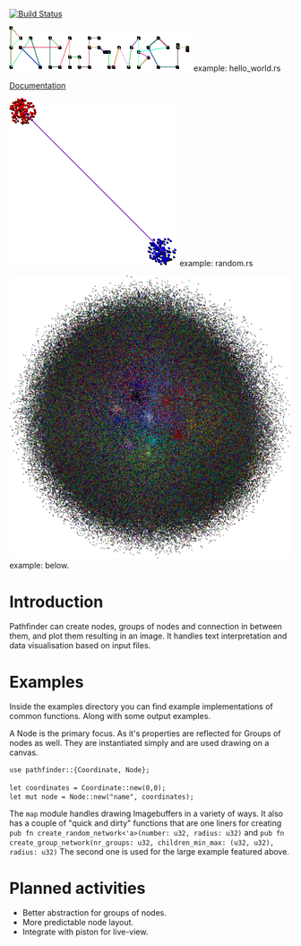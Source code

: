 [![Build Status](https://travis-ci.org/pontuslaestadius/pathfinder.svg?branch=master)](https://travis-ci.org/pontuslaestadius/pathfinder)
 
![Pathfinder Logotype](examples/example2.png "Logo")
example: hello_world.rs

[Documentation](https://docs.rs/pathfinder/0.2.1/pathfinder/)

![Groups example](examples/example3.png "groups")
example: random.rs

![Large example](examples/example4.png "large")
example: below.

# Introduction
Pathfinder can create nodes, groups of nodes and connection in between them, and plot them resulting in an image.
It handles text interpretation and data visualisation based on input files.
# Examples
Inside the examples directory you can find example implementations of common functions. Along with some output examples.

A Node is the primary focus. As it's properties are reflected for Groups of nodes as well.
They are instantiated simply and are used drawing on a canvas.
```
use pathfinder::{Coordinate, Node};

let coordinates = Coordinate::new(0,0);
let mut node = Node::new("name", coordinates);
```
The `map` module handles drawing Imagebuffers in a variety of ways. It also has a couple of "quick and dirty" functions
that are one liners for creating 
`pub fn create_random_network<'a>(number: u32, radius: u32)` and 
`pub fn create_group_network(nr_groups: u32, children_min_max: (u32, u32), radius: u32)`
The second one is used for the large example featured above.

# Planned activities
- Better abstraction for groups of nodes.
- More predictable node layout.
- Integrate with piston for live-view.
